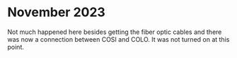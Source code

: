 # November 2023

Not much happened here besides getting the fiber optic cables and there was now a connection between COSI and COLO. It was not turned on at this point. 